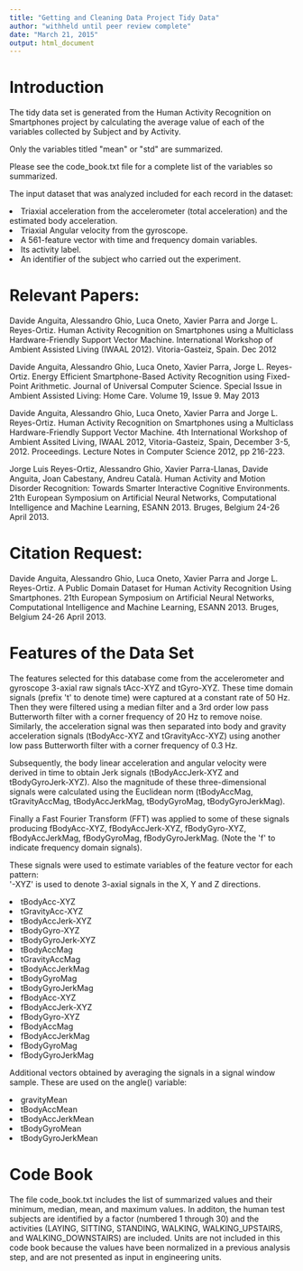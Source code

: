 ```yaml
---
title: "Getting and Cleaning Data Project Tidy Data"
author: "withheld until peer review complete"
date: "March 21, 2015"
output: html_document
---
```

<H1>Introduction</H1>
The tidy data set is generated from the Human Activity Recognition on Smartphones project by
calculating the average value of each of the variables collected by Subject and by Activity.

Only the variables titled "mean" or "std" are summarized.

Please see the code_book.txt file for a complete list of the variables so summarized.

The input dataset that was analyzed included for each record in the dataset:<p>
<li>Triaxial acceleration from the accelerometer (total acceleration) and the estimated body acceleration.
<li>Triaxial Angular velocity from the gyroscope.
<li>A 561-feature vector with time and frequency domain variables. 
<li>Its activity label.
<li>An identifier of the subject who carried out the experiment.

<H1>Relevant Papers:</H1>

Davide Anguita, Alessandro Ghio, Luca Oneto, Xavier Parra and Jorge L. Reyes-Ortiz. Human Activity Recognition on Smartphones using a Multiclass Hardware-Friendly Support Vector Machine. International Workshop of Ambient Assisted Living (IWAAL 2012). Vitoria-Gasteiz, Spain. Dec 2012 

Davide Anguita, Alessandro Ghio, Luca Oneto, Xavier Parra, Jorge L. Reyes-Ortiz. Energy Efficient Smartphone-Based Activity Recognition using Fixed-Point Arithmetic. Journal of Universal Computer Science. Special Issue in Ambient Assisted Living: Home Care. Volume 19, Issue 9. May 2013

Davide Anguita, Alessandro Ghio, Luca Oneto, Xavier Parra and Jorge L. Reyes-Ortiz. Human Activity Recognition on Smartphones using a Multiclass Hardware-Friendly Support Vector Machine. 4th International Workshop of Ambient Assited Living, IWAAL 2012, Vitoria-Gasteiz, Spain, December 3-5, 2012. Proceedings. Lecture Notes in Computer Science 2012, pp 216-223. 

Jorge Luis Reyes-Ortiz, Alessandro Ghio, Xavier Parra-Llanas, Davide Anguita, Joan Cabestany, Andreu Català. Human Activity and Motion Disorder Recognition: Towards Smarter Interactive Cognitive Environments. 21th European Symposium on Artificial Neural Networks, Computational Intelligence and Machine Learning, ESANN 2013. Bruges, Belgium 24-26 April 2013.

<H1>Citation Request:</H1>

Davide Anguita, Alessandro Ghio, Luca Oneto, Xavier Parra and Jorge L. Reyes-Ortiz. A Public Domain Dataset for Human Activity Recognition Using Smartphones. 21th European Symposium on Artificial Neural Networks, Computational Intelligence and Machine Learning, ESANN 2013. Bruges, Belgium 24-26 April 2013.

<H1>Features of the Data Set</H1>
The features selected for this database come from the accelerometer and gyroscope 3-axial raw signals tAcc-XYZ and tGyro-XYZ. These time domain signals (prefix 't' to denote time) were captured at a constant rate of 50 Hz. Then they were filtered using a median filter and a 3rd order low pass Butterworth filter with a corner frequency of 20 Hz to remove noise. Similarly, the acceleration signal was then separated into body and gravity acceleration signals (tBodyAcc-XYZ and tGravityAcc-XYZ) using another low pass Butterworth filter with a corner frequency of 0.3 Hz. 

Subsequently, the body linear acceleration and angular velocity were derived in time to obtain Jerk signals (tBodyAccJerk-XYZ and tBodyGyroJerk-XYZ). Also the magnitude of these three-dimensional signals were calculated using the Euclidean norm (tBodyAccMag, tGravityAccMag, tBodyAccJerkMag, tBodyGyroMag, tBodyGyroJerkMag). 

Finally a Fast Fourier Transform (FFT) was applied to some of these signals producing fBodyAcc-XYZ, fBodyAccJerk-XYZ, fBodyGyro-XYZ, fBodyAccJerkMag, fBodyGyroMag, fBodyGyroJerkMag. (Note the 'f' to indicate frequency domain signals). 

These signals were used to estimate variables of the feature vector for each pattern:  
'-XYZ' is used to denote 3-axial signals in the X, Y and Z directions.

<li>tBodyAcc-XYZ
<li>tGravityAcc-XYZ
<li>tBodyAccJerk-XYZ
<li>tBodyGyro-XYZ
<li>tBodyGyroJerk-XYZ
<li>tBodyAccMag
<li>tGravityAccMag
<li>tBodyAccJerkMag
<li>tBodyGyroMag
<li>tBodyGyroJerkMag
<li>fBodyAcc-XYZ
<li>fBodyAccJerk-XYZ
<li>fBodyGyro-XYZ
<li>fBodyAccMag
<li>fBodyAccJerkMag
<li>fBodyGyroMag
<li>fBodyGyroJerkMag

Additional vectors obtained by averaging the signals in a signal window sample. These are used on the angle() variable:

<li>gravityMean
<li>tBodyAccMean
<li>tBodyAccJerkMean
<li>tBodyGyroMean
<li>tBodyGyroJerkMean

<H1>Code Book</H1>
The file code_book.txt includes the list of summarized values and their minimum, median,
mean, and maximum values.  In additon, the human test subjects are identified by a factor
(numbered 1 through 30) and the activities (LAYING, SITTING, STANDING, WALKING,
WALKING_UPSTAIRS, and WALKING_DOWNSTAIRS) are included.  Units are not included in this
code book because the values have been normalized in a previous analysis step, and
are not presented as input in engineering units.